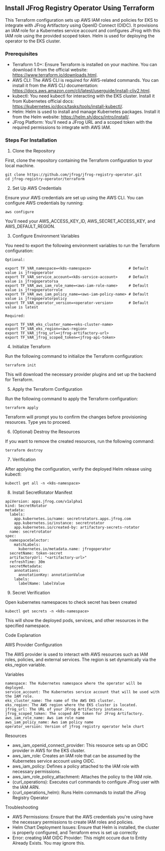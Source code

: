 ## Install JFrog Registry Operator Using Terraform

This Terraform configuration sets up AWS IAM roles and policies for EKS to integrate with JFrog Artifactory using OpenID Connect (OIDC). It provisions an IAM role for a Kubernetes service account and configures JFrog with this IAM role using the provided scoped token. Helm is used for deploying the operator to the EKS cluster.

### Prerequisites

- Terraform 1.0+: Ensure Terraform is installed on your machine. You can download it from the official website: https://www.terraform.io/downloads.html.
- AWS CLI: The AWS CLI is required for AWS-related commands. You can install it from the AWS CLI documentation: https://docs.aws.amazon.com/cli/latest/userguide/install-cliv2.html.
- kubectl: You need kubectl for interacting with the EKS cluster. Install it from Kubernetes official docs: https://kubernetes.io/docs/tasks/tools/install-kubectl/.
- Helm: Helm is used to install and manage Kubernetes packages. Install it from the Helm website: https://helm.sh/docs/intro/install/.
- JFrog Platform: You'll need a JFrog URL and a scoped token with the required permissions to integrate with AWS IAM.

### Steps For Installation

1. Clone the Repository

First, clone the repository containing the Terraform configuration to your local machine.

```
git clone https://github.com/jfrog/jfrog-registry-operator.git
cd jfrog-registry-operator/terraform
```

2. Set Up AWS Credentials

Ensure your AWS credentials are set up using the AWS CLI. You can configure AWS credentials by running:

`
aws configure
`

You'll need your AWS_ACCESS_KEY_ID, AWS_SECRET_ACCESS_KEY, and AWS_DEFAULT_REGION.

3. Configure Environment Variables

You need to export the following environment variables to run the Terraform configuration:

```
Optional:

export TF_VAR_namespace=<k8s-namespace>                 # Default value is jfrogoperator
export TF_VAR_service_account=<k8s-service-account>     # Default value is jfrogoperatorsa
export TF_VAR_aws_iam_role_name=<aws-iam-role-name>     # Default value is jfrogoperatorrole
export TF_VAR_aws_iam_policy_name=<aws-iam-policy-name> # Default value is jfrogoperatorpolicy
export TF_VAR_operator_version=<operator-version>       # Default value is latest

Required:

export TF_VAR_eks_cluster_name=<eks-cluster-name>
export TF_VAR_eks_region=<aws-region>
export TF_VAR_jfrog_url=<jfrog-artifactory-url>
export TF_VAR_jfrog_scoped_token=<jfrog-api-token>
```

4. Initialize Terraform

Run the following command to initialize the Terraform configuration:

`
terraform init
`

This will download the necessary provider plugins and set up the backend for Terraform.

5. Apply the Terraform Configuration

Run the following command to apply the Terraform configuration:

`
terraform apply
`

Terraform will prompt you to confirm the changes before provisioning resources. Type yes to proceed.

6. (Optional) Destroy the Resources

If you want to remove the created resources, run the following command:

`
terraform destroy
`

7. Verification

After applying the configuration, verify the deployed Helm release using kubectl:

`
kubectl get all -n <k8s-namespace>
`

8. Install SecretRotator Manifest

```
apiVersion: apps.jfrog.com/v1alpha1
kind: SecretRotator
metadata:
  labels:
    app.kubernetes.io/name: secretrotators.apps.jfrog.com
    app.kubernetes.io/instance: secretrotator
    app.kubernetes.io/created-by: artifactory-secrets-rotator
  name: secretrotator
spec:
  namespaceSelector:
    matchLabels:
      kubernetes.io/metadata.name: jfrogoperator
  secretName: token-secret
  artifactoryUrl: "<artifactory-url>"
  refreshTime: 30m
  secretMetadata:
    annotations:
      annotationKey: annotationValue
    labels:
      labelName: labelValue
```

9. Secret Verification

Open kubernetes namespaces to check secret has been created

`
kubectl get secrets -n <k8s-namespace>
`

This will show the deployed pods, services, and other resources in the specified namespace.

Code Explanation

AWS Provider Configuration

The AWS provider is used to interact with AWS resources such as IAM roles, policies, and external services. The region is set dynamically via the eks_region variable.

Variables

```
namespace: The Kubernetes namespace where the operator will be deployed.
service_account: The Kubernetes service account that will be used with the IAM role.
eks_cluster_name: The name of the AWS EKS cluster.
eks_region: The AWS region where the EKS cluster is located.
jfrog_url: The URL of your JFrog Artifactory instance.
jfrog_scoped_token: The scoped API token for JFrog Artifactory.
aws_iam_role_name: Aws iam role name
aws_iam_policy_name: Aws iam policy name
operator_version: Version of jfrog registry operator helm chart
```

Resources
 - aws_iam_openid_connect_provider: This resource sets up an OIDC provider in AWS for the EKS cluster.
 - aws_iam_role: Creates an IAM role that can be assumed by the Kubernetes service account using OIDC.
 - aws_iam_policy: Defines a policy attached to the IAM role with necessary permissions.
 - aws_iam_role_policy_attachment: Attaches the policy to the IAM role.
 - (curl_operations): Executes curl commands to configure JFrog user with the IAM ARN.
 - (curl_operations_helm): Runs Helm commands to install the JFrog Registry Operator

Troubleshooting

 - AWS Permissions: Ensure that the AWS credentials you're using have the necessary permissions to create IAM roles and policies.
 - Helm Chart Deployment Issues: Ensure that Helm is installed, the cluster is properly configured, and Terraform envs is set up correctly
 - Error: creating IAM OIDC Provider: This might occure due to Entity Already Exists. You may ignore this.